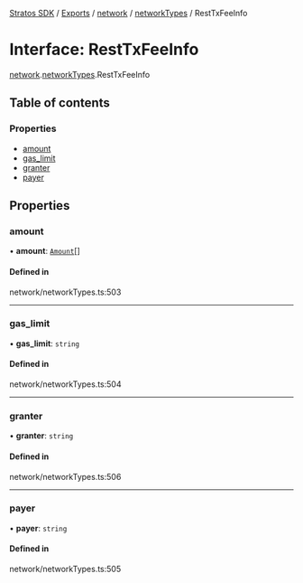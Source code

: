 [Stratos SDK](../README.md) / [Exports](../modules.md) / [network](../modules/network.md) / [networkTypes](../modules/network.networkTypes.md) / RestTxFeeInfo

# Interface: RestTxFeeInfo

[network](../modules/network.md).[networkTypes](../modules/network.networkTypes.md).RestTxFeeInfo

## Table of contents

### Properties

- [amount](network.networkTypes.RestTxFeeInfo.md#amount)
- [gas\_limit](network.networkTypes.RestTxFeeInfo.md#gas_limit)
- [granter](network.networkTypes.RestTxFeeInfo.md#granter)
- [payer](network.networkTypes.RestTxFeeInfo.md#payer)

## Properties

### amount

• **amount**: [`Amount`](network.networkTypes.Amount.md)[]

#### Defined in

network/networkTypes.ts:503

___

### gas\_limit

• **gas\_limit**: `string`

#### Defined in

network/networkTypes.ts:504

___

### granter

• **granter**: `string`

#### Defined in

network/networkTypes.ts:506

___

### payer

• **payer**: `string`

#### Defined in

network/networkTypes.ts:505
